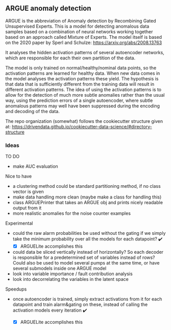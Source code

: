 ## ARGUE anomaly detection
ARGUE is the abbreviation of Anomaly detection by Recombining Gated Unsupervised Experts. This is a model for detecting
anomalous data samples based on a combination of neural networks working together based on an approach called 
Mixture of Experts. The model itself is based on the 2020 paper by Sperl and Schulze: https://arxiv.org/abs/2008.13763

It analyses the hidden activation patterns of several autoencoder networks, which are responsible for each their own partition of the data. 

The model is only trained on normal/healthy/nominal data points, so the activation patterns are learned for healthy data. 
When new data comes in the model analyses the activation patterns these yield. The hypothesis is that data that is sufficiently different from the 
training data will result in different activation patterns. The idea of using the activation patterns is to allow for the 
detection of much more subtle anomalies rather than the usual way, using the prediction errors of a single autoencoder, where 
subtle anomalous patterns may well have been suppressed during the encoding and decoding of the data. 

The repo organization (somewhat) follows the cookiecutter structure given at: 
https://drivendata.github.io/cookiecutter-data-science/#directory-structure



### Ideas
TO DO
 - make AUC evaluation

Nice to have
 - a clustering method could be standard partitioning method, if no class vector is given
 - make data handling more clean (maybe make a class for handling this)
 - class ARGUEPrinter that takes an ARGUE obj and prints nicely readable output from it
 - more realistic anomalies for the noise counter examples

Experimental
 - could the raw alarm probabilities be used without the gating if we simply take the minimum probability over all
   the models for each datapoint? :heavy_check_mark:
   - [x] ARGUELite accomplishes this
 - could data be sliced vertically instead of horizontally? So each decoder is responsible for a
   predetermined set of variables instead of rows? Could also be used to model several pumps at the same time, or
   have several submodels inside one ARGUE model
 - look into variable importance / fault contribution analysis
 - look into decorrelating the variables in the latent space

Speedups
 - once autoencoder is trained, simply extract activations from it for each datapoint and train alarm&gating on these,
   instead of calling the activation models every iteration :heavy_check_mark:
   - [x] ARGUELite accomplishes this

